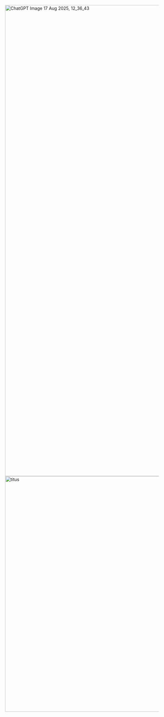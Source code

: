 <img width="1024" height="1536" alt="ChatGPT Image 17  Aug  2025, 12_36_43" src="https://github.com/user-attachments/assets/eb2eaae9-2bb7-4420-93df-6b93d8afd8a1" />
<img width="512" height="768" alt="titus" src="https://github.com/user-attachments/assets/b28a1526-b4d5-4eb3-98e9-b2db428bbf66" />
